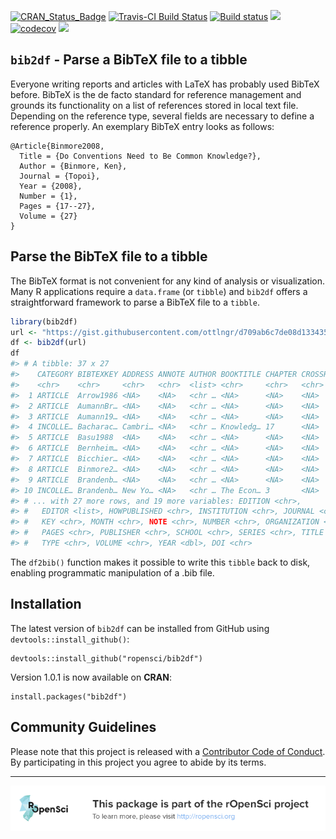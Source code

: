 
<!-- README.md is generated from README.Rmd. Please edit that file -->



[![CRAN\_Status\_Badge](http://www.r-pkg.org/badges/version/bib2df)](https://cran.r-project.org/package=bib2df) [![Travis-CI Build Status](https://travis-ci.org/ropensci/bib2df.svg?branch=master)](https://travis-ci.org/ropensci/bib2df) [![Build status](https://ci.appveyor.com/api/projects/status/6k3q7272ddnjh20o?svg=true)](https://ci.appveyor.com/project/ottlngr/bib2df) [![](http://cranlogs.r-pkg.org/badges/bib2df)](http://cran.rstudio.com/web/packages/bib2df/index.html) [![codecov](https://codecov.io/gh/ropensci/bib2df/branch/master/graph/badge.svg)](https://codecov.io/gh/ropensci/bib2df) [![](https://badges.ropensci.org/124_status.svg)](https://github.com/ropensci/onboarding/issues/124)





## `bib2df` - Parse a BibTeX file to a tibble

Everyone writing reports and articles with LaTeX has probably used BibTeX before. BibTeX is the de facto standard for reference management and grounds its functionality on a list of references stored in local text file. Depending on the reference type, several fields are necessary to define a reference properly. An exemplary BibTeX entry looks as follows:

```
@Article{Binmore2008,
  Title = {Do Conventions Need to Be Common Knowledge?},
  Author = {Binmore, Ken},
  Journal = {Topoi},
  Year = {2008},
  Number = {1},
  Pages = {17--27},
  Volume = {27}
}
```

## Parse the BibTeX file to a tibble

The BibTeX format is not convenient for any kind of analysis or visualization. Many R applications require a `data.frame` (or `tibble`) and `bib2df` offers a straightforward framework to parse a BibTeX file to a `tibble`.



```r
library(bib2df)
url <- "https://gist.githubusercontent.com/ottlngr/d709ab6c7de08d133435cb8c77699914/raw/153f2ec0be6d36c7dd9fa3389cc87f54ecf4da04/LiteratureOnCommonKnowledgeInGameTheory.bib"
df <- bib2df(url)
df
#> # A tibble: 37 x 27
#>    CATEGORY BIBTEXKEY ADDRESS ANNOTE AUTHOR BOOKTITLE CHAPTER CROSSREF
#>    <chr>    <chr>     <chr>   <chr>  <list> <chr>     <chr>   <chr>   
#>  1 ARTICLE  Arrow1986 <NA>    <NA>   <chr … <NA>      <NA>    <NA>    
#>  2 ARTICLE  AumannBr… <NA>    <NA>   <chr … <NA>      <NA>    <NA>    
#>  3 ARTICLE  Aumann19… <NA>    <NA>   <chr … <NA>      <NA>    <NA>    
#>  4 INCOLLE… Bacharac… Cambri… <NA>   <chr … Knowledg… 17      <NA>    
#>  5 ARTICLE  Basu1988  <NA>    <NA>   <chr … <NA>      <NA>    <NA>    
#>  6 ARTICLE  Bernheim… <NA>    <NA>   <chr … <NA>      <NA>    <NA>    
#>  7 ARTICLE  Bicchier… <NA>    <NA>   <chr … <NA>      <NA>    <NA>    
#>  8 ARTICLE  Binmore2… <NA>    <NA>   <chr … <NA>      <NA>    <NA>    
#>  9 ARTICLE  Brandenb… <NA>    <NA>   <chr … <NA>      <NA>    <NA>    
#> 10 INCOLLE… Brandenb… New Yo… <NA>   <chr … The Econ… 3       <NA>    
#> # ... with 27 more rows, and 19 more variables: EDITION <chr>,
#> #   EDITOR <list>, HOWPUBLISHED <chr>, INSTITUTION <chr>, JOURNAL <chr>,
#> #   KEY <chr>, MONTH <chr>, NOTE <chr>, NUMBER <chr>, ORGANIZATION <chr>,
#> #   PAGES <chr>, PUBLISHER <chr>, SCHOOL <chr>, SERIES <chr>, TITLE <chr>,
#> #   TYPE <chr>, VOLUME <chr>, YEAR <dbl>, DOI <chr>
```

The `df2bib()` function makes it possible to write this `tibble` back to disk, enabling programmatic manipulation of a .bib file.

## Installation

The latest version of `bib2df` can be installed from GitHub using `devtools::install_github()`:

```
devtools::install_github("ropensci/bib2df")
```

Version 1.0.1 is now available on **CRAN**:

```
install.packages("bib2df")
```

## Community Guidelines

Please note that this project is released with a [Contributor Code of Conduct](CODE_OF_CONDUCT.md). By participating in this project you agree to abide by its terms.

------------------------------------------
[![ropensci_footer](./ropensci_footer.png)](https://ropensci.org)
